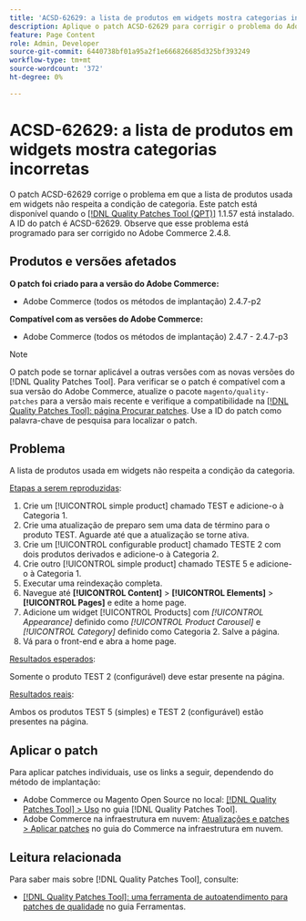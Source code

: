 ```yaml
---
title: 'ACSD-62629: a lista de produtos em widgets mostra categorias incorretas'
description: Aplique o patch ACSD-62629 para corrigir o problema do Adobe Commerce em que uma lista de produtos usada em widgets não respeita a condição de categoria.
feature: Page Content
role: Admin, Developer
source-git-commit: 6440738bf01a95a2f1e666826685d325bf393249
workflow-type: tm+mt
source-wordcount: '372'
ht-degree: 0%

---
```



# ACSD-62629: a lista de produtos em widgets mostra categorias incorretas

O patch ACSD-62629 corrige o problema em que a lista de produtos usada em widgets não respeita a condição de categoria. Este patch está disponível quando o [[!DNL Quality Patches Tool (QPT)]](/help/tools/quality-patches-tool/quality-patches-tool-to-self-serve-quality-patches.md) 1.1.57 está instalado. A ID do patch é ACSD-62629. Observe que esse problema está programado para ser corrigido no Adobe Commerce 2.4.8.

## Produtos e versões afetados

**O patch foi criado para a versão do Adobe Commerce:**

* Adobe Commerce (todos os métodos de implantação) 2.4.7-p2

**Compatível com as versões do Adobe Commerce:**

* Adobe Commerce (todos os métodos de implantação) 2.4.7 - 2.4.7-p3

>[!NOTE]
>
>O patch pode se tornar aplicável a outras versões com as novas versões do [!DNL Quality Patches Tool]. Para verificar se o patch é compatível com a sua versão do Adobe Commerce, atualize o pacote `magento/quality-patches` para a versão mais recente e verifique a compatibilidade na [[!DNL Quality Patches Tool]: página Procurar patches](https://experienceleague.adobe.com/tools/commerce-quality-patches/index.html). Use a ID do patch como palavra-chave de pesquisa para localizar o patch.

## Problema

A lista de produtos usada em widgets não respeita a condição da categoria.

<u>Etapas a serem reproduzidas</u>:

1. Crie um [!UICONTROL simple product] chamado TEST e adicione-o à Categoria 1.
1. Crie uma atualização de preparo sem uma data de término para o produto TEST. Aguarde até que a atualização se torne ativa.
1. Crie um [!UICONTROL configurable product] chamado TESTE 2 com dois produtos derivados e adicione-o à Categoria 2.
1. Crie outro [!UICONTROL simple product] chamado TESTE 5 e adicione-o à Categoria 1.
1. Executar uma reindexação completa.
1. Navegue até **[!UICONTROL Content]** > **[!UICONTROL Elements]** > **[!UICONTROL Pages]** e edite a home page.
1. Adicione um widget [!UICONTROL Products] com *[!UICONTROL Appearance]* definido como *[!UICONTROL Product Carousel]* e *[!UICONTROL Category]* definido como Categoria 2. Salve a página.
1. Vá para o front-end e abra a home page.

<u>Resultados esperados</u>:

Somente o produto TEST 2 (configurável) deve estar presente na página.

<u>Resultados reais</u>:

Ambos os produtos TEST 5 (simples) e TEST 2 (configurável) estão presentes na página.

## Aplicar o patch

Para aplicar patches individuais, use os links a seguir, dependendo do método de implantação:

* Adobe Commerce ou Magento Open Source no local: [[!DNL Quality Patches Tool] > Uso](/help/tools/quality-patches-tool/usage.md) no guia [!DNL Quality Patches Tool].
* Adobe Commerce na infraestrutura em nuvem: [Atualizações e patches > Aplicar patches](https://experienceleague.adobe.com/docs/commerce-cloud-service/user-guide/develop/upgrade/apply-patches.html) no guia do Commerce na infraestrutura em nuvem.


## Leitura relacionada

Para saber mais sobre [!DNL Quality Patches Tool], consulte:

* [[!DNL Quality Patches Tool]: uma ferramenta de autoatendimento para patches de qualidade](/help/tools/quality-patches-tool/quality-patches-tool-to-self-serve-quality-patches.md) no guia Ferramentas.
